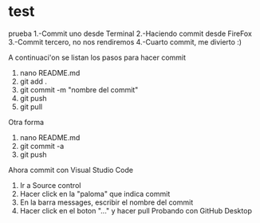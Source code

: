 # test
prueba
1.-Commit uno desde Terminal
2.-Haciendo commit desde FireFox
3.-Commit tercero, no nos rendiremos
4.-Cuarto commit, me divierto :)

A continuaci\'on se listan los pasos para hacer commit
 1. nano README.md
 2. git add .
 3. git commit -m "nombre del commit"
 4. git push
 5. git pull

Otra forma
 1. nano README.md
 2. git commit -a 
 3. git push
  
Ahora commit con Visual Studio Code 
1. Ir a Source control
2. Hacer click en la "paloma" que indica commit
3. En la barra messages, escribir el nombre del commit
4. Hacer click en el boton "..." y hacer pull
Probando con GitHub Desktop


